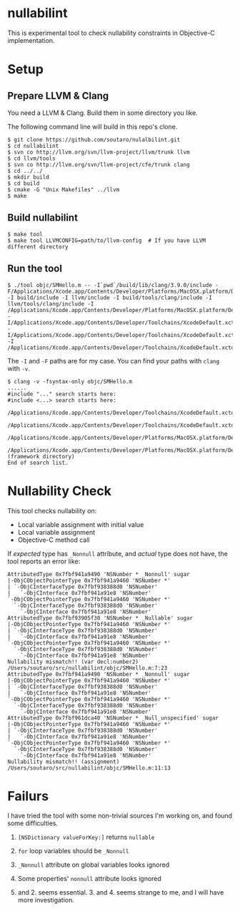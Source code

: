 # nullabilint

This is experimental tool to check nullability constraints in Objective-C implementation.

# Setup

## Prepare LLVM & Clang

You need a LLVM & Clang. Build them in some directory you like.

The following command line will build in this repo's clone.

```
$ git clone https://github.com/soutaro/nulalbilint.git
$ cd nullabilint
$ svn co http://llvm.org/svn/llvm-project/llvm/trunk llvm
$ cd llvm/tools
$ svn co http://llvm.org/svn/llvm-project/cfe/trunk clang
$ cd ../../
$ mkdir build
$ cd build
$ cmake -G "Unix Makefiles" ../llvm
$ make
```

## Build nullabilint

```
$ make tool
$ make tool LLVMCONFIG=path/to/llvm-config  # If you have LLVM different directory
```

## Run the tool

```
$ ./tool objc/SMHello.m -- -I`pwd`/build/lib/clang/3.9.0/include -F/Applications/Xcode.app/Contents/Developer/Platforms/MacOSX.platform/Developer/SDKs/MacOSX10.11.sdk/System/Library/Frameworks -I build/include -I llvm/include -I build/tools/clang/include -I llvm/tools/clang/include -I /Applications/Xcode.app/Contents/Developer/Platforms/MacOSX.platform/Developer/SDKs/MacOSX10.11.sdk/usr/include -I/Applications/Xcode.app/Contents/Developer/Toolchains/XcodeDefault.xctoolchain/usr/bin/../include/c++/v1 -I/Applications/Xcode.app/Contents/Developer/Toolchains/XcodeDefault.xctoolchain/usr/bin/../lib/clang/7.3.0/include -I /Applications/Xcode.app/Contents/Developer/Toolchains/XcodeDefault.xctoolchain/usr/include
```

The `-I` and `-F` paths are for my case. You can find your paths with `clang` with `-v`.

```
$ clang -v -fsyntax-only objc/SMHello.m
......
#include "..." search starts here:
#include <...> search starts here:
 /Applications/Xcode.app/Contents/Developer/Toolchains/XcodeDefault.xctoolchain/usr/bin/../lib/clang/7.3.0/include
 /Applications/Xcode.app/Contents/Developer/Toolchains/XcodeDefault.xctoolchain/usr/include
 /Applications/Xcode.app/Contents/Developer/Platforms/MacOSX.platform/Developer/SDKs/MacOSX10.11.sdk/usr/include
 /Applications/Xcode.app/Contents/Developer/Platforms/MacOSX.platform/Developer/SDKs/MacOSX10.11.sdk/System/Library/Frameworks (framework directory)
End of search list.
```

# Nullability Check

This tool checks nullability on:

* Local variable assignment with initial value
* Local variable assignment
* Objective-C method call

If *expected* type has `_Nonnull` attribute, and *actual* type does not have, the tool reports an error like:

```
AttributedType 0x7fbf941a9490 'NSNumber * _Nonnull' sugar
|-ObjCObjectPointerType 0x7fbf941a9460 'NSNumber *'
| `-ObjCInterfaceType 0x7fbf938388d0 'NSNumber'
|   `-ObjCInterface 0x7fbf941a91e8 'NSNumber'
`-ObjCObjectPointerType 0x7fbf941a9460 'NSNumber *'
  `-ObjCInterfaceType 0x7fbf938388d0 'NSNumber'
    `-ObjCInterface 0x7fbf941a91e8 'NSNumber'
AttributedType 0x7fbf93905f30 'NSNumber * _Nullable' sugar
|-ObjCObjectPointerType 0x7fbf941a9460 'NSNumber *'
| `-ObjCInterfaceType 0x7fbf938388d0 'NSNumber'
|   `-ObjCInterface 0x7fbf941a91e8 'NSNumber'
`-ObjCObjectPointerType 0x7fbf941a9460 'NSNumber *'
  `-ObjCInterfaceType 0x7fbf938388d0 'NSNumber'
    `-ObjCInterface 0x7fbf941a91e8 'NSNumber'
Nullability mismatch!! (var decl:number2)
/Users/soutaro/src/nullabilint/objc/SMHello.m:7:23
AttributedType 0x7fbf941a9490 'NSNumber * _Nonnull' sugar
|-ObjCObjectPointerType 0x7fbf941a9460 'NSNumber *'
| `-ObjCInterfaceType 0x7fbf938388d0 'NSNumber'
|   `-ObjCInterface 0x7fbf941a91e8 'NSNumber'
`-ObjCObjectPointerType 0x7fbf941a9460 'NSNumber *'
  `-ObjCInterfaceType 0x7fbf938388d0 'NSNumber'
    `-ObjCInterface 0x7fbf941a91e8 'NSNumber'
AttributedType 0x7fbf961dca40 'NSNumber * _Null_unspecified' sugar
|-ObjCObjectPointerType 0x7fbf941a9460 'NSNumber *'
| `-ObjCInterfaceType 0x7fbf938388d0 'NSNumber'
|   `-ObjCInterface 0x7fbf941a91e8 'NSNumber'
`-ObjCObjectPointerType 0x7fbf941a9460 'NSNumber *'
  `-ObjCInterfaceType 0x7fbf938388d0 'NSNumber'
    `-ObjCInterface 0x7fbf941a91e8 'NSNumber'
Nullability mismatch!! (assignment)
/Users/soutaro/src/nullabilint/objc/SMHello.m:11:13
```

# Failurs

I have tried the tool with some non-trivial sources I'm working on, and found some difficulties.

1. `[NSDictionary valueForKey:]` returns `nullable`
2. `for` loop variables should be `_Nonnull`
3. `_Nonnull` attribute on global variables looks ignored
4. Some properties' `nonnull` attribute looks ignored

1. and 2. seems essential. 3. and 4. seems strange to me, and I will have more investigation.
